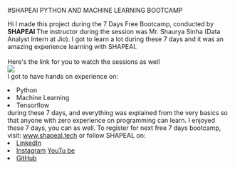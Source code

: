 #SHAPEAI PYTHON AND MACHINE LEARNING BOOTCAMP


 Hi I made this project during the 7 Days Free Bootcamp, conducted by <b> SHAPEAI </b>
 The instructor during the session was Mr. Shaurya Sinha (Data Analyst Intern at Jio). I got to learn a lot during these 7 days and it was an amazing experience learning with SHAPEAI.
 <br><br>Here's the link for you to watch the sessions as well<br> 
 <a
 href="https://www.youtube.com/playlist?list=PL7218TDRnbulNEA-597gCWEBLEOD6h
 "> <img src="https://github.com/ShapeAI/PYTHON-AND-DATA-ANALYTICS/blob/main/YOUTUBE
 20THUMBNAIL-5.png"> </a>
 <br>I got to have hands on experience on:
 <li>Python
 <li>Machine Learning
<li>Tensorflow
<br> during these 7 days, and everything was explained from the very basics so that
 anyone with zero experience on programming can learn.
 I enjoyed these 7 days, you can as well. To register for next free 7 days bootcamp, visit:
<a  href="https://www.shapeal.tech"> www.shapeal.tech</a>
or follow SHAPEAL on:
 <li><a href=
 "https://in. Linkedin.com/company/shapeai">LinkedIn</a>
<li><a  href=	
https://www.instagram.com/shape.ai/?hl=en>Instagram</a>
<lia><a
href=
"https://m.youtube.com/channel/UCTUVDLTW9neuDXWcbmISPdA">YouTu
be</a>
<li><a href=
"https://github.com/shapeal">GitHub</a>
